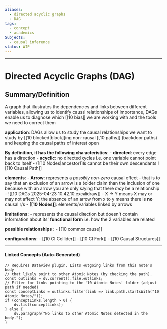 ```yaml
---
aliases:
  - directed acyclic graphs
  - DAG
tags:
  - concept
  - academics
Subjects:
  - causal inference
status: WIP
---
```

---
# Directed Acyclic Graphs (DAG)
## Summary/Definition
A graph that illustrates the dependencies and links between different variables, allowing us to identify causal relationships of importance, DAGs enable us to diagnose which [[10 bias]] we are working with and the tools we need to correct them

**application**:
DAGs allow us to study the causal relationships we want to study by [[10 blocked|block]]ing non-causal [[10 paths]] (backdoor paths) and keeping the causal paths of interest open


**By definition, it has the following characteristics**:
	- **directed**: every edge has a direction
	- **acyclic**: no directed cycles i.e. one variable cannot point back to itself 
	- ([[10 Nodes|ancestor]])s cannot be their own descendants
![[10 Causal Path]]

**elements**:
	- **Arrow**: represents a *possibly non-zero* causal effect
		- that is to say that an exclusion of an arrow is a bolder claim than the inclusion of one because with an arrow you are only saying that there *may* be a relationship
		- ![[10 DAGs 2025-04-23 10.42.10.excalidraw]]
		- X -> Y means X may or may not affect Y; the absence of an arrow from x to y means there is **no** causal r/s
	- **[[10 Nodes]]**: elements/variables linked by arrows
	
**limitations:**
	- represents the causal direction but doesn't contain information about its' **functional form** i.e. how the 2 variables are related

**possible relationships** :
	- [[10 common cause]]

**configurations**:
	- [[10 CI Collider]]
	- [[10 CI Fork]]
	- [[10 Causal Structures]]
	

---
#### Linked Concepts (Auto-Generated)
```dataviewjs
// Requires Dataview plugin. Lists outgoing links from this note's body
// that likely point to other Atomic Notes (by checking the path).
const outlinks = dv.current().file.outlinks;
// Filter for links pointing to the '10 Atomic Notes' folder (adjust path if needed)
const conceptLinks = outlinks.filter(link => link.path.startsWith("10 Atomic Notes/"));
if (conceptLinks.length > 0) {
    dv.list(conceptLinks);
} else {
    dv.paragraph("No links to other Atomic Notes detected in the body.");
}
```